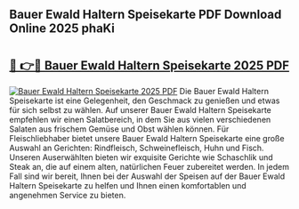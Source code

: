 ## Bauer Ewald Haltern Speisekarte PDF Download Online 2025 phaKi

# <h2><a href="http://gc7uq9.nevu.top/?p=Bauer+Ewald+Haltern+Speisekarte">🔗 👉🔴 Bauer Ewald Haltern Speisekarte 2025 PDF</a></h2>

[![Bauer Ewald Haltern Speisekarte 2025 PDF](https://i.imgur.com/dBaPXMq.png)](http://gc7uq9.nevu.top/?p=Bauer+Ewald+Haltern+Speisekarte)
Die Bauer Ewald Haltern Speisekarte ist eine Gelegenheit, den Geschmack zu genießen und etwas für sich selbst zu wählen. Auf unserer Bauer Ewald Haltern Speisekarte empfehlen wir einen Salatbereich, in dem Sie aus vielen verschiedenen Salaten aus frischem Gemüse und Obst wählen können. Für Fleischliebhaber bietet unsere Bauer Ewald Haltern Speisekarte eine große Auswahl an Gerichten: Rindfleisch, Schweinefleisch, Huhn und Fisch. Unseren Auserwählten bieten wir exquisite Gerichte wie Schaschlik und Steak an, die auf einem alten, natürlichen Feuer zubereitet werden. In jedem Fall sind wir bereit, Ihnen bei der Auswahl der Speisen auf der Bauer Ewald Haltern Speisekarte zu helfen und Ihnen einen komfortablen und angenehmen Service zu bieten.
